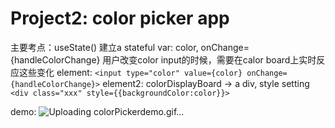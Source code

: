 # Project2: color picker app
主要考点：useState() 建立a stateful var: color, onChange={handleColorChange} 用户改变color input的时候，需要在calor board上实时反应这些变化
element: `<input type="color" value={color} onChange={handleColorChange}>`
element2: colorDisplayBoard -> a div, style setting `<div class="xxx" style={{backgroundColor:color}}>`

demo:
![Uploading colorPickerdemo.gif…]()
